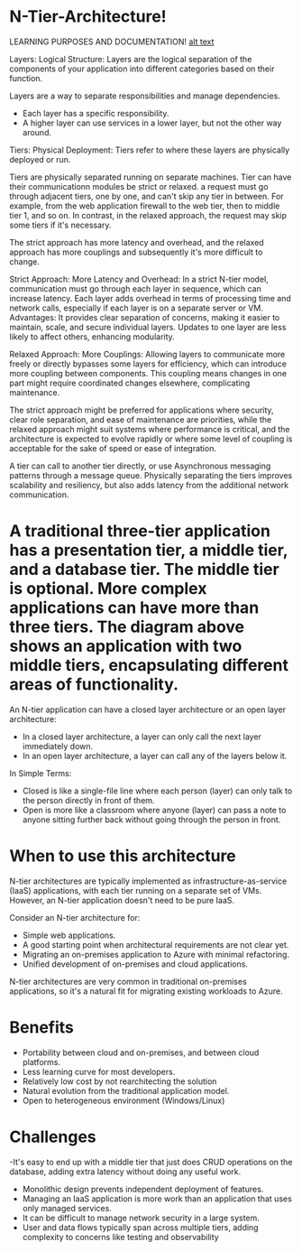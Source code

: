 # N-Tier-Architecture!
LEARNING PURPOSES AND DOCUMENTATION!
[alt text](https://i.gyazo.com/ee9cc96fa67f37fe03082e489d22b91c.png)

Layers:
Logical Structure: Layers are the logical separation of the components of your application into different categories based on their function. 

Layers are a way to separate responsibilities and manage dependencies. 
- Each layer has a specific responsibility.
- A higher layer can use services in a lower layer, but not the other way around.

Tiers:
Physical Deployment: Tiers refer to where these layers are physically deployed or run. 

Tiers are physically separated running on separate machines. 
Tier can have their communicationn modules be strict or relaxed. 
a request must go through adjacent tiers, one by one, and can't skip any tier in between. 
For example, from the web application firewall to the web tier, then to middle tier 1, and so on.
In contrast, in the relaxed approach, the request may skip some tiers if it's necessary.


The strict approach has more latency and overhead, 
and the relaxed approach has more couplings and subsequently it's more difficult to change.

Strict Approach: 
More Latency and Overhead: In a strict N-tier model, communication must go through each layer in sequence, which can increase latency. Each layer adds overhead in terms of processing time and network calls, especially if each layer is on a separate server or VM.
Advantages: It provides clear separation of concerns, making it easier to maintain, scale, and secure individual layers. Updates to one layer are less likely to affect others, enhancing modularity.

Relaxed Approach: 
More Couplings: Allowing layers to communicate more freely or directly bypasses some layers for efficiency, which can introduce more coupling between components. This coupling means changes in one part might require coordinated changes elsewhere, complicating maintenance.

The strict approach might be preferred for applications where security, clear role separation, and ease of maintenance are priorities, while the relaxed approach might suit systems where performance is critical, and the architecture is expected to evolve rapidly or where some level of coupling is acceptable for the sake of speed or ease of integration.

A tier can call to another tier directly, or use Asynchronous messaging patterns through a message queue.
Physically separating the tiers improves scalability and resiliency, but also adds latency from the additional network communication.

# A traditional three-tier application has a presentation tier, a middle tier, and a database tier. The middle tier is optional. More complex applications can have more than three tiers. The diagram above shows an application with two middle tiers, encapsulating different areas of functionality.

An N-tier application can have a closed layer architecture or an open layer architecture:
- In a closed layer architecture, a layer can only call the next layer immediately down.
- In an open layer architecture, a layer can call any of the layers below it.

In Simple Terms: 
- Closed is like a single-file line where each person (layer) can only talk to the person directly in front of them.
- Open is more like a classroom where anyone (layer) can pass a note to anyone sitting further back without going through the person in front.


# When to use this architecture
N-tier architectures are typically implemented as infrastructure-as-service (IaaS) applications, with each tier running on a separate set of VMs.
However, an N-tier application doesn't need to be pure IaaS.

Consider an N-tier architecture for:
- Simple web applications.
- A good starting point when architectural requirements are not clear yet.
- Migrating an on-premises application to Azure with minimal refactoring.
- Unified development of on-premises and cloud applications.

N-tier architectures are very common in traditional on-premises applications, so it's a natural fit for migrating existing workloads to Azure.


# Benefits
- Portability between cloud and on-premises, and between cloud platforms.
- Less learning curve for most developers.
- Relatively low cost by not rearchitecting the solution
- Natural evolution from the traditional application model.
- Open to heterogeneous environment (Windows/Linux)

# Challenges
-It's easy to end up with a middle tier that just does CRUD operations on the database, adding extra latency without doing any useful work.
- Monolithic design prevents independent deployment of features.
- Managing an IaaS application is more work than an application that uses only managed services.
- It can be difficult to manage network security in a large system.
- User and data flows typically span across multiple tiers, adding complexity to concerns like testing and observability


